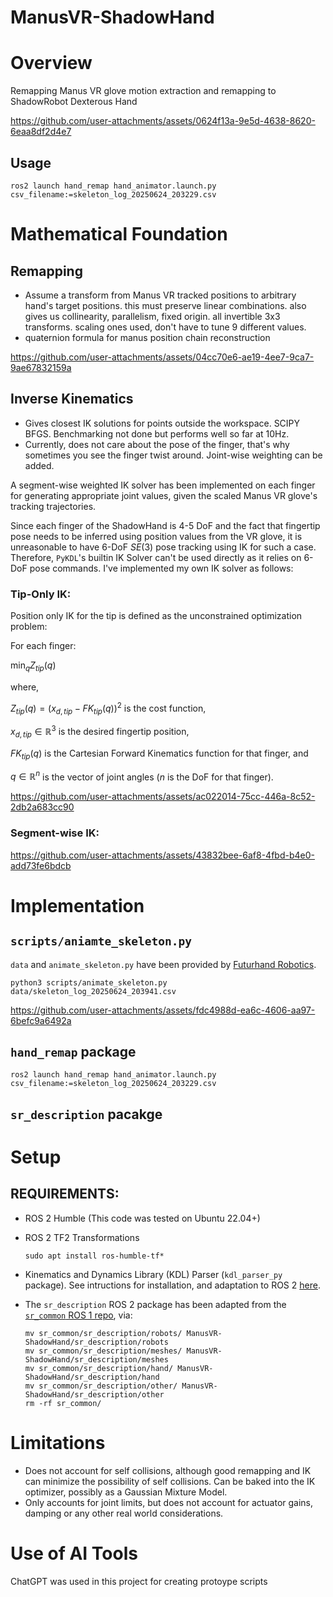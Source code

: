 # ManusVR-ShadowHand

# Overview
Remapping Manus VR glove motion extraction and remapping to ShadowRobot Dexterous Hand

https://github.com/user-attachments/assets/0624f13a-9e5d-4638-8620-6eaa8df2d4e7

## Usage
```
ros2 launch hand_remap hand_animator.launch.py csv_filename:=skeleton_log_20250624_203229.csv
```

# Mathematical Foundation

## Remapping
- Assume a transform from Manus VR tracked positions to arbitrary hand's target positions. this must preserve linear combinations. also gives us collinearity, parallelism, fixed origin. all invertible 3x3 transforms. scaling ones used, don't have to tune 9 different values.
- quaternion formula for manus position chain reconstruction

https://github.com/user-attachments/assets/04cc70e6-ae19-4ee7-9ca7-9ae67832159a

## Inverse Kinematics
- Gives closest IK solutions for points outside the workspace. SCIPY BFGS. Benchmarking not done but performs well so far at 10Hz.
- Currently, does not care about the pose of the finger, that's why sometimes you see the finger twist around. Joint-wise weighting can be added.

A segment-wise weighted IK solver has been implemented on each finger for generating appropriate joint values, given the scaled Manus VR glove's tracking trajectories.

Since each finger of the ShadowHand is 4-5 DoF and the fact that fingertip pose needs to be inferred using position values from the VR glove, it is unreasonable to have 6-DoF $SE(3)$ pose tracking using IK for such a case.
Therefore, `PyKDL`'s builtin IK Solver can't be used directly as it relies on 6-DoF pose commands.
I've implemented my own IK solver as follows:

### Tip-Only IK:

Position only IK for the tip is defined as the unconstrained optimization problem:

For each finger:

$\min_{q} Z_{tip}(q)$

where,

$Z_{tip}(q) = (x_{d,tip} - FK_{tip}(q))^2$ is the cost function,

$x_{d,tip} \in ℝ^3$ is the desired fingertip position,

$FK_{tip}(q)$ is the Cartesian Forward Kinematics function for that finger, and

$q \in ℝ^n$ is the vector of joint angles ($n$ is the DoF for that finger).

https://github.com/user-attachments/assets/ac022014-75cc-446a-8c52-2db2a683cc90

### Segment-wise IK:
https://github.com/user-attachments/assets/43832bee-6af8-4fbd-b4e0-add73fe6bdcb

# Implementation

## `scripts/aniamte_skeleton.py`

`data` and `animate_skeleton.py` have been provided by [Futurhand Robotics](https://futurhandrobotics.com/).
```
python3 scripts/animate_skeleton.py data/skeleton_log_20250624_203941.csv
```

https://github.com/user-attachments/assets/fdc4988d-ea6c-4606-aa97-6befc9a6492a

## `hand_remap` package

```
ros2 launch hand_remap hand_animator.launch.py csv_filename:=skeleton_log_20250624_203229.csv
```

## `sr_description` pacakge


# Setup

## REQUIREMENTS:
- ROS 2 Humble (This code was tested on Ubuntu 22.04+)
- ROS 2 TF2 Transformations 
  ```
  sudo apt install ros-humble-tf*
  ```
- Kinematics and Dynamics Library (KDL) Parser (`kdl_parser_py` package). See intructions for installation, and adaptation to ROS 2 [here](https://github.com/GogiPuttar/Bi-ManualManipulation/tree/main?tab=readme-ov-file#requirements). 
  
- The `sr_description` ROS 2 package has been adapted from the [`sr_common` ROS 1 repo](https://github.com/shadow-robot/sr_common), via:
  ```
  mv sr_common/sr_description/robots/ ManusVR-ShadowHand/sr_description/robots
  mv sr_common/sr_description/meshes/ ManusVR-ShadowHand/sr_description/meshes
  mv sr_common/sr_description/hand/ ManusVR-ShadowHand/sr_description/hand
  mv sr_common/sr_description/other/ ManusVR-ShadowHand/sr_description/other
  rm -rf sr_common/
  ```

# Limitations
- Does not account for self collisions, although good remapping and IK can minimize the possibility of self collisions. 
Can be baked into the IK optimizer, possibly as a Gaussian Mixture Model.
- Only accounts for joint limits, but does not account for actuator gains, damping or any other real world considerations.

# Use of AI Tools
ChatGPT was used in this project for creating protoype scripts
